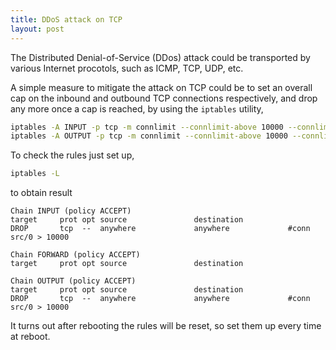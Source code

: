 ```yaml
---
title: DDoS attack on TCP
layout: post
---
```


The Distributed Denial-of-Service (DDos) attack could be transported by various Internet procotols, such as ICMP, TCP, UDP, etc.

A simple measure to mitigate the attack on TCP could be to set an overall cap on the inbound and outbound TCP connections respectively, and drop any more once a cap is reached, by using the `iptables` utility,

```sh
iptables -A INPUT -p tcp -m connlimit --connlimit-above 10000 --connlimit-mask 0 -j DROP
iptables -A OUTPUT -p tcp -m connlimit --connlimit-above 10000 --connlimit-mask 0 -j DROP
```

To check the rules just set up,

```sh
iptables -L
```

to obtain result

```
Chain INPUT (policy ACCEPT)
target     prot opt source               destination         
DROP       tcp  --  anywhere             anywhere             #conn src/0 > 10000

Chain FORWARD (policy ACCEPT)
target     prot opt source               destination         

Chain OUTPUT (policy ACCEPT)
target     prot opt source               destination         
DROP       tcp  --  anywhere             anywhere             #conn src/0 > 10000
```

It turns out after rebooting the rules will be reset, so set them up every time at reboot.
